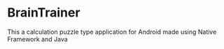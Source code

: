 # BrainTrainer
This a calculation puzzle type application for Android made using Native Framework and Java
